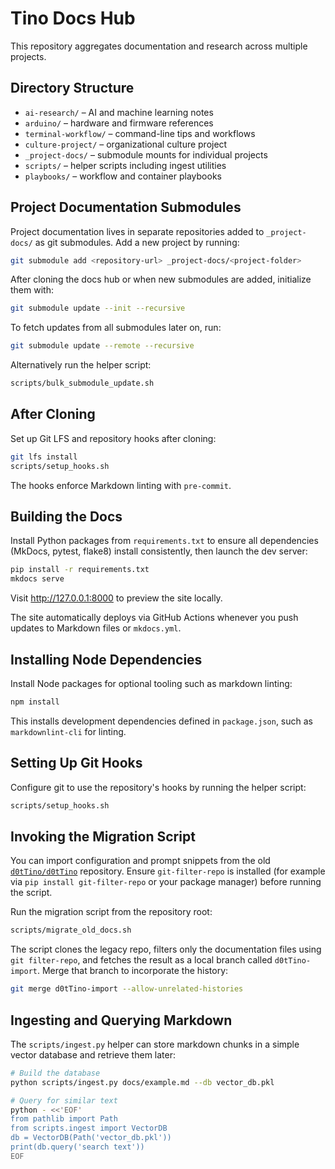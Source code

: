 # Tino Docs Hub

This repository aggregates documentation and research across multiple projects.

## Directory Structure

- `ai-research/` – AI and machine learning notes
- `arduino/` – hardware and firmware references
- `terminal-workflow/` – command-line tips and workflows
- `culture-project/` – organizational culture project
- `_project-docs/` – submodule mounts for individual projects
- `scripts/` – helper scripts including ingest utilities
- `playbooks/` – workflow and container playbooks

## Project Documentation Submodules

Project documentation lives in separate repositories added to
`_project-docs/` as git submodules. Add a new project by running:

```bash
git submodule add <repository-url> _project-docs/<project-folder>
```

After cloning the docs hub or when new submodules are added, initialize
them with:

```bash
git submodule update --init --recursive
```

To fetch updates from all submodules later on, run:

```bash
git submodule update --remote --recursive
```

Alternatively run the helper script:

```bash
scripts/bulk_submodule_update.sh
```

## After Cloning

Set up Git LFS and repository hooks after cloning:

```bash
git lfs install
scripts/setup_hooks.sh
```

The hooks enforce Markdown linting with `pre-commit`.

## Building the Docs
Install Python packages from `requirements.txt` to ensure all dependencies (MkDocs, pytest, flake8) install consistently, then launch the dev server:

```bash
pip install -r requirements.txt
mkdocs serve
```

Visit http://127.0.0.1:8000 to preview the site locally.

The site automatically deploys via GitHub Actions whenever you push updates to
Markdown files or `mkdocs.yml`.

## Installing Node Dependencies

Install Node packages for optional tooling such as markdown linting:

```bash
npm install
```

This installs development dependencies defined in `package.json`, such as `markdownlint-cli` for linting.

## Setting Up Git Hooks

Configure git to use the repository's hooks by running the helper script:

```bash
scripts/setup_hooks.sh
```

## Invoking the Migration Script

You can import configuration and prompt snippets from the old
[`d0tTino/d0tTino`](https://github.com/d0tTino/d0tTino) repository.
Ensure `git-filter-repo` is installed (for example via `pip install git-filter-repo` or your package manager) before running the script.

Run the migration script from the repository root:

```bash
scripts/migrate_old_docs.sh
```

The script clones the legacy repo, filters only the documentation
files using `git filter-repo`, and fetches the result as a local branch
called `d0tTino-import`. Merge that branch to incorporate the history:

```bash
git merge d0tTino-import --allow-unrelated-histories
```

## Ingesting and Querying Markdown

The `scripts/ingest.py` helper can store markdown chunks in a simple
vector database and retrieve them later:

```bash
# Build the database
python scripts/ingest.py docs/example.md --db vector_db.pkl

# Query for similar text
python - <<'EOF'
from pathlib import Path
from scripts.ingest import VectorDB
db = VectorDB(Path('vector_db.pkl'))
print(db.query('search text'))
EOF
```
